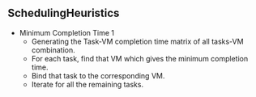 ## SchedulingHeuristics

* Minimum Completion Time 1
  *   Generating the Task-VM completion time matrix of all tasks-VM combination.
  *   For each task, find that VM which gives the minimum completion time.
  *   Bind that task to the corresponding VM.
  *   Iterate for all the remaining tasks.
